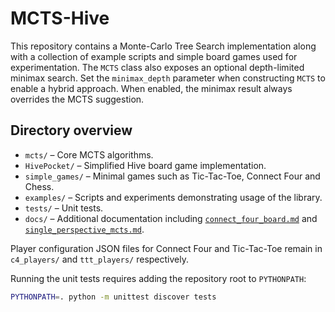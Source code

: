 # MCTS-Hive

This repository contains a Monte-Carlo Tree Search implementation along with a collection of example scripts and simple board games used for experimentation. The `MCTS` class also exposes an optional depth-limited minimax search. Set the `minimax_depth` parameter when constructing `MCTS` to enable a hybrid approach. When enabled, the minimax result always overrides the MCTS suggestion.

## Directory overview

- `mcts/` – Core MCTS algorithms.
- `HivePocket/` – Simplified Hive board game implementation.
- `simple_games/` – Minimal games such as Tic-Tac-Toe, Connect Four and Chess.
- `examples/` – Scripts and experiments demonstrating usage of the library.
- `tests/` – Unit tests.
- `docs/` – Additional documentation including [`connect_four_board.md`](docs/connect_four_board.md)
  and [`single_perspective_mcts.md`](docs/single_perspective_mcts.md).

Player configuration JSON files for Connect Four and Tic-Tac-Toe remain in `c4_players/` and `ttt_players/` respectively.

Running the unit tests requires adding the repository root to `PYTHONPATH`:

```bash
PYTHONPATH=. python -m unittest discover tests
```
